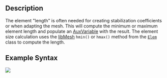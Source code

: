 ## Description
The element "length" is often needed for creating stabilization coefficients or when adapting the mesh. This will compute the minimum or maximum element length and populate an [AuxVariable](auto::/AuxVariables/Overview)
with the result. The element size calculation uses the [libMesh](http://libmesh.github.io/) `hmin()` or `hmax()` method
from the [`Elem`](https://libmesh.github.io/doxygen/classlibMesh_1_1Elem.html) class to compute the length.

## Example Syntax
![](test/tests/auxkernels/element_size/element_size.i::AuxKernels)
